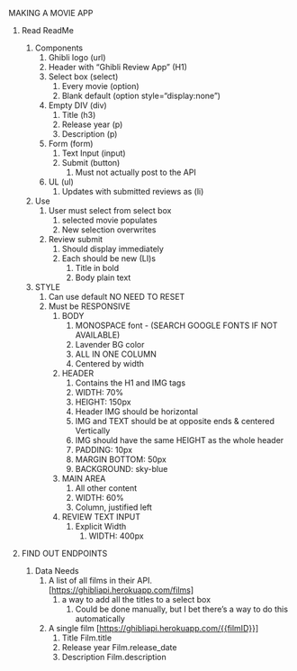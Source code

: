 MAKING A MOVIE APP

1. Read ReadMe
    1. Components
        1. Ghibli logo (url)
        2. Header with “Ghibli Review App” (H1)
        3. Select box  (select)
            1. Every movie (option)
            2. Blank default (option style=“display:none”)
        4. Empty DIV  (div)
            1. Title (h3)
            2. Release year (p)
            3. Description (p)
        5. Form (form)
            1. Text Input (input)
            2. Submit (button)
                1. Must not actually post to the API
        6. UL (ul)
            1. Updates with submitted reviews as (li)
    2. Use
        1. User must select from select box
            1. selected movie populates
            2. New selection overwrites
        2. Review submit
            1. Should display immediately
            2. Each should be new (LI)s 
                1. Title in bold
                2. Body plain text
    3. STYLE
        1. Can use default NO NEED TO RESET
        2. Must be RESPONSIVE
            1. BODY
                1. MONOSPACE font - (SEARCH GOOGLE FONTS IF NOT AVAILABLE)
                2. Lavender BG color
                3. ALL IN ONE COLUMN
                4. Centered by width
            2. HEADER
                1. Contains the H1 and IMG tags
                2. WIDTH: 70%
                3. HEIGHT: 150px
                4. Header IMG should be horizontal
                5. IMG and TEXT should be at opposite ends & centered Vertically 
                6. IMG should have the same HEIGHT as the whole header
                7. PADDING: 10px
                8. MARGIN BOTTOM: 50px
                9. BACKGROUND: sky-blue 
            3. MAIN AREA
                1. All other content
                2. WIDTH: 60%
                3. Column, justified left
            4. REVIEW TEXT INPUT
                1. Explicit Width
                    1. WIDTH: 400px

1. FIND OUT ENDPOINTS
    1. Data Needs
        1. A list of all films in their API. [https://ghibliapi.herokuapp.com/films]
            1. a way to add all the titles to a select box
                1. Could be done manually, but I bet there’s a way to do this automatically
        2. A single film [https://ghibliapi.herokuapp.com/{{filmID}}]
            1. Title  Film.title
            2. Release year  Film.release_date
            3. Description  Film.description
